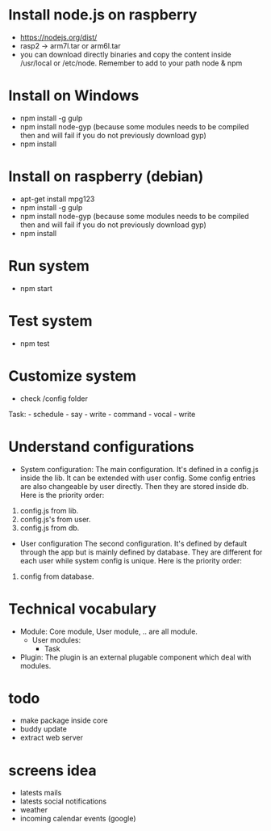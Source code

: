# Install node.js on raspberry
- https://nodejs.org/dist/
- rasp2 -> arm7l.tar or arm6l.tar
- you can download directly binaries and copy the content inside /usr/local or /etc/node. Remember to add to your path node & npm

# Install on Windows
- npm install -g gulp
- npm install node-gyp (because some modules needs to be compiled then and will fail if you do not previously download gyp)
- npm install

# Install on raspberry (debian)
- apt-get install mpg123
- npm install -g gulp
- npm install node-gyp (because some modules needs to be compiled then and will fail if you do not previously download gyp)
- npm install

# Run system
- npm start

# Test system
- npm test

# Customize system
- check /config folder

Task:
    - schedule
        - say
        - write
    - command
        - vocal
        - write

# Understand configurations
- System configuration:
The main configuration. It's defined in a config.js inside the lib. It can be extended with user config. Some config entries are also changeable by user directly. Then they are stored inside db.
Here is the priority order:
1. config.js from lib.
2. config.js's from user.
3. config.js from db.

- User configuration
The second configuration. It's defined by default through the app but is mainly defined by database. 
They are different for each user while system config is unique.
Here is the priority order:
1. config from database.

# Technical vocabulary
- Module: Core module, User module, .. are all module.
    - User modules:
        - Task
- Plugin: The plugin is an external plugable component which deal with modules.

# todo
- make package inside core
- buddy update
- extract web server

# screens idea
- latests mails
- latests social notifications
- weather
- incoming calendar events (google)

